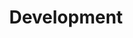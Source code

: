 ---
title: Development
path: xp.worship
order: 0
type: Overseer
userID: emFjaEBmbGF0bGFuZGdyb3VwLm9yZw==
rprs: false
---
